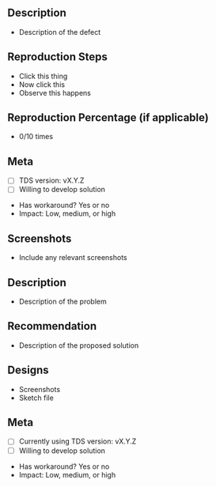 <!--
  Template for logging DEFECTS

  See lower template for feature requests
  You may remove this template if it is not relevant
-->

## Description

- Description of the defect 

## Reproduction Steps

- Click this thing
- Now click this
- Observe this happens

## Reproduction Percentage (if applicable)

- 0/10 times

## Meta

- [ ] TDS version: vX.Y.Z
- [ ] Willing to develop solution
- Has workaround? Yes or no
- Impact: Low, medium, or high

## Screenshots

- Include any relevant screenshots

<!--
  Template for logging FEATURE REQUESTS

  See upper template for defects
  You may remove this template if it is not relevant
-->

## Description

- Description of the problem

## Recommendation

- Description of the proposed solution

## Designs

- Screenshots
- Sketch file

## Meta

- [ ] Currently using TDS version: vX.Y.Z
- [ ] Willing to develop solution
- Has workaround? Yes or no
- Impact: Low, medium, or high
